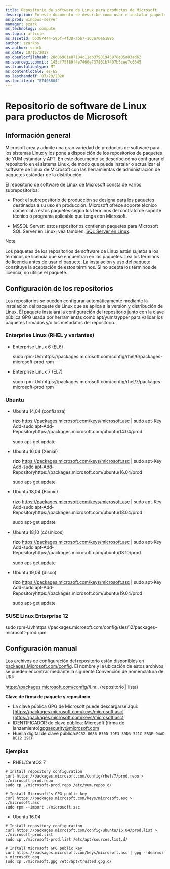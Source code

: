 ```yaml
---
title: Repositorio de software de Linux para productos de Microsoft
description: En este documento se describe cómo usar e instalar paquetes de software de Linux para productos de Microsoft.
ms.prod: windows-server
manager: szark
ms.technology: compute
ms.topic: article
ms.assetid: b5387444-595f-4f38-abb7-163a70ea1895
author: szarkos
ms.author: szark
ms.date: 10/16/2017
ms.openlocfilehash: 28d86981e87184c11eb37981945876e05a83ad62
ms.sourcegitcommit: 145cf75f89f4e7460e737861b7407b5cee7c6645
ms.translationtype: MT
ms.contentlocale: es-ES
ms.lasthandoff: 07/29/2020
ms.locfileid: "87408884"
---
```

# <a name="linux-software-repository-for-microsoft-products"></a>Repositorio de software de Linux para productos de Microsoft

## <a name="overview"></a>Información general

Microsoft crea y admite una gran variedad de productos de software para los sistemas Linux y los pone a disposición de los repositorios de paquetes de YUM estándar y APT. En este documento se describe cómo configurar el repositorio en el sistema Linux, de modo que pueda instalar o actualizar el software de Linux de Microsoft con las herramientas de administración de paquetes estándar de la distribución.

El repositorio de software de Linux de Microsoft consta de varios subrepositorios:

 - Prod: el subrepositorio de producción se designa para los paquetes destinados a su uso en producción. Microsoft ofrece soporte técnico comercial a estos paquetes según los términos del contrato de soporte técnico o programa aplicable que tenga con Microsoft.

 - MSSQL-Server: estos repositorios contienen paquetes para Microsoft SQL Server en Linux; vea también: [SQL Server en Linux](https://www.microsoft.com/sql-server/sql-server-vnext-including-Linux).

> [!NOTE]
> Los paquetes de los repositorios de software de Linux están sujetos a los términos de licencia que se encuentran en los paquetes. Lea los términos de licencia antes de usar el paquete. La instalación y uso del paquete constituye la aceptación de estos términos. Si no acepta los términos de licencia, no utilice el paquete.

## <a name="configuring-the-repositories"></a>Configuración de los repositorios

Los repositorios se pueden configurar automáticamente mediante la instalación del paquete de Linux que se aplica a la versión y distribución de Linux. El paquete instalará la configuración del repositorio junto con la clave pública GPG usada por herramientas como apt/yum/zypper para validar los paquetes firmados y/o los metadatos del repositorio.

### <a name="enterprise-linux-rhel-and-variants"></a>Enterprise Linux (RHEL y variantes)

- Enterprise Linux 6 (EL6)<p>sudo rpm-Uvhhttps://packages.microsoft.com/config/rhel/6/packages-microsoft-prod.rpm

- Enterprise Linux 7 (EL7)<p>sudo rpm-Uvhhttps://packages.microsoft.com/config/rhel/7/packages-microsoft-prod.rpm


### <a name="ubuntu"></a>Ubuntu

 - Ubuntu 14,04 (confianza)<p>rizo https://packages.microsoft.com/keys/microsoft.asc | sudo apt-Key Add-sudo apt-Add-Repositoryhttps://packages.microsoft.com/ubuntu/14.04/prod<p>sudo apt-get update

 - Ubuntu 16,04 (Xenial)<p>rizo https://packages.microsoft.com/keys/microsoft.asc | sudo apt-Key Add-sudo apt-Add-Repositoryhttps://packages.microsoft.com/ubuntu/16.04/prod<p>sudo apt-get update

 - Ubuntu 18,04 (Bionic)<p>rizo https://packages.microsoft.com/keys/microsoft.asc | sudo apt-Key Add-sudo apt-Add-Repositoryhttps://packages.microsoft.com/ubuntu/18.04/prod<p>sudo apt-get update

 - Ubuntu 18,10 (cósmicos)<p>rizo https://packages.microsoft.com/keys/microsoft.asc | sudo apt-Key Add-sudo apt-Add-Repositoryhttps://packages.microsoft.com/ubuntu/18.10/prod<p>sudo apt-get update

 - Ubuntu 19,04 (disco)<p>rizo https://packages.microsoft.com/keys/microsoft.asc | sudo apt-Key Add-sudo apt-Add-Repositoryhttps://packages.microsoft.com/ubuntu/19.04/prod<p>sudo apt-get update

### <a name="suse-linux-enterprise-12"></a>SUSE Linux Enterprise 12

sudo rpm-Uvhhttps://packages.microsoft.com/config/sles/12/packages-microsoft-prod.rpm

## <a name="manual-configuration"></a>Configuración manual

Los archivos de configuración del repositorio están disponibles en [packages.Microsoft.com/config](https://packages.microsoft.com/config/). El nombre y la ubicación de estos archivos se pueden encontrar mediante la siguiente Convención de nomenclatura de URI:

https://packages.microsoft.com/config/<Distribution>/<Version>l.m.. (repositorio | lista)

**Clave de firma de paquete y repositorio**

- La clave pública GPG de Microsoft puede descargarse aquí:[https://packages.microsoft.com/keys/microsoft.asc](https://packages.microsoft.com/keys/microsoft.asc)
- IDENTIFICADOR de clave pública: Microsoft (firma de lanzamiento)<gpgsecurity@microsoft.com>
- Huella digital de clave pública:`BC52 8686 B50D 79E3 39D3 721C EB3E 94AD BE12 29CF`

### <a name="examples"></a>Ejemplos

 - RHEL/CentOS 7

```
# Install repository configuration
curl https://packages.microsoft.com/config/rhel/7/prod.repo > ./microsoft-prod.repo
sudo cp ./microsoft-prod.repo /etc/yum.repos.d/

# Install Microsoft's GPG public key
curl https://packages.microsoft.com/keys/microsoft.asc > ./microsoft.asc
sudo rpm --import ./microsoft.asc
```

- Ubuntu 16.04

```
# Install repository configuration
curl https://packages.microsoft.com/config/ubuntu/16.04/prod.list > ./microsoft-prod.list
sudo cp ./microsoft-prod.list /etc/apt/sources.list.d/

# Install Microsoft GPG public key
curl https://packages.microsoft.com/keys/microsoft.asc | gpg --dearmor > microsoft.gpg
sudo cp ./microsoft.gpg /etc/apt/trusted.gpg.d/
```
